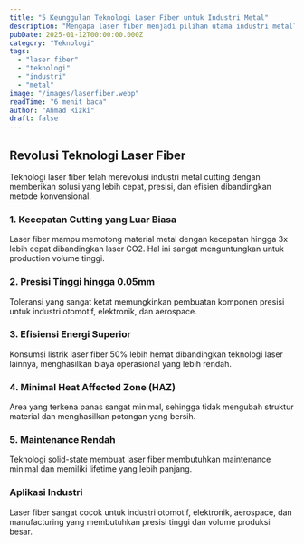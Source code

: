 ```yaml
---
title: "5 Keunggulan Teknologi Laser Fiber untuk Industri Metal"
description: "Mengapa laser fiber menjadi pilihan utama industri metal? Simak 5 keunggulan utama yang membuatnya unggul."
pubDate: 2025-01-12T00:00:00.000Z
category: "Teknologi"
tags:
  - "laser fiber"
  - "teknologi"
  - "industri"
  - "metal"
image: "/images/laserfiber.webp"
readTime: "6 menit baca"
author: "Ahmad Rizki"
draft: false
---
```


## Revolusi Teknologi Laser Fiber

Teknologi laser fiber telah merevolusi industri metal cutting dengan memberikan solusi yang lebih cepat, presisi, dan efisien dibandingkan metode konvensional.

### 1\. Kecepatan Cutting yang Luar Biasa

Laser fiber mampu memotong material metal dengan kecepatan hingga 3x lebih cepat dibandingkan laser CO2. Hal ini sangat menguntungkan untuk production volume tinggi.

### 2\. Presisi Tinggi hingga 0.05mm

Toleransi yang sangat ketat memungkinkan pembuatan komponen presisi untuk industri otomotif, elektronik, dan aerospace.

### 3\. Efisiensi Energi Superior

Konsumsi listrik laser fiber 50% lebih hemat dibandingkan teknologi laser lainnya, menghasilkan biaya operasional yang lebih rendah.

### 4\. Minimal Heat Affected Zone (HAZ)

Area yang terkena panas sangat minimal, sehingga tidak mengubah struktur material dan menghasilkan potongan yang bersih.

### 5\. Maintenance Rendah

Teknologi solid-state membuat laser fiber membutuhkan maintenance minimal dan memiliki lifetime yang lebih panjang.

### Aplikasi Industri

Laser fiber sangat cocok untuk industri otomotif, elektronik, aerospace, dan manufacturing yang membutuhkan presisi tinggi dan volume produksi besar.
